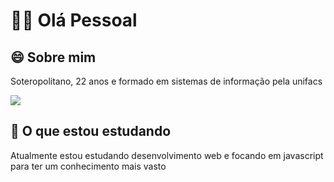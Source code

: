 # 👋🏽 Olá Pessoal

## 😄 Sobre mim
Soteropolitano, 22 anos e formado em sistemas de informação pela unifacs 

<img src="https://github-readme-stats.vercel.app/api?username=leandromsilva&include_all_commits=true&count_private=true&show_icons=true"></img>

## 🌱 O que estou estudando
Atualmente estou estudando desenvolvimento web e focando em javascript para ter um conhecimento mais vasto 

<!--
**leandromsilva/leandromsilva** is a ✨ _special_ ✨ repository because its `README.md` (this file) appears on your GitHub profile.

Here are some ideas to get you started:

- 🔭 I’m currently working on ...
- 🌱 I’m currently learning ...
- 👯 I’m looking to collaborate on ...
- 🤔 I’m looking for help with ...
- 💬 Ask me about ...
- 📫 How to reach me: ...
- 😄 Pronouns: ...
- ⚡ Fun fact: ...
-->
